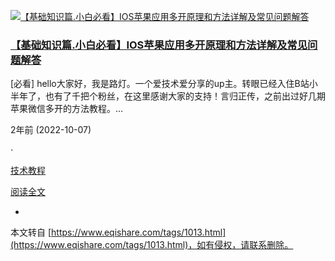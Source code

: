  [![【基础知识篇.小白必看】IOS苹果应用多开原理和方法详解及常见问题解答](https://www.eqishare.com/zb_users/upload/2022/10/202210081665205106165069.png)](https://www.eqishare.com/technology/998.html "【基础知识篇.小白必看】IOS苹果应用多开原理和方法详解及常见问题解答") 

### [【基础知识篇.小白必看】IOS苹果应用多开原理和方法详解及常见问题解答](https://www.eqishare.com/technology/998.html "【基础知识篇.小白必看】IOS苹果应用多开原理和方法详解及常见问题解答")

\[必看\] hello大家好，我是路灯。一个爱技术爱分享的up主。转眼已经入住B站小半年了，也有了千把个粉丝，在这里感谢大家的支持！言归正传，之前出过好几期苹果微信多开的方法教程。...

2年前 (2022-10-07)

_·_

[技术教程](https://www.eqishare.com/category-technology.html "2年前 (2022-10-07)发布于技术教程")

[阅读全文](https://www.eqishare.com/technology/998.html)

-

本文转自 [https://www.eqishare.com/tags/1013.html](https://www.eqishare.com/tags/1013.html)，如有侵权，请联系删除。